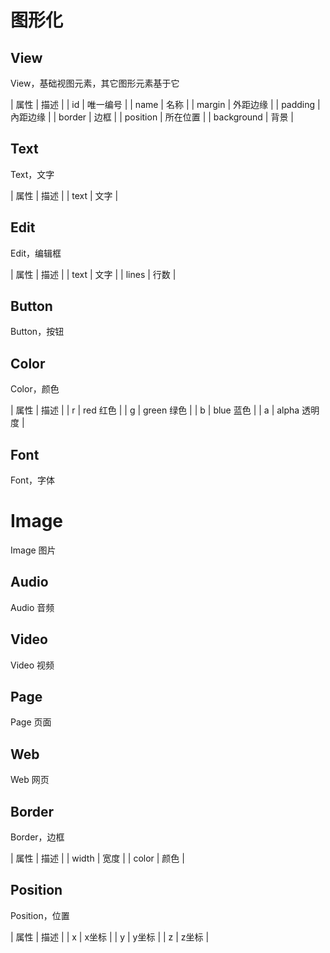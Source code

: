 # 图形化

## View

View，基础视图元素，其它图形元素基于它

| 属性 | 描述 |
| id | 唯一编号 |
| name | 名称 |
| margin | 外距边缘 |
| padding | 內距边缘 |
| border | 边框 |
| position | 所在位置 |
| background | 背景 |

## Text

Text，文字

| 属性 | 描述 |
| text | 文字 |

## Edit

Edit，编辑框

| 属性 | 描述 |
| text | 文字 |
| lines | 行数 |

## Button

Button，按钮

## Color

Color，颜色

| 属性 | 描述 |
| r | red 红色 |
| g | green 绿色 |
| b | blue 蓝色 |
| a | alpha 透明度 |

## Font

Font，字体

# Image

Image 图片

## Audio

Audio 音频

## Video

Video 视频

## Page

Page 页面

## Web

Web 网页

## Border

Border，边框

| 属性 | 描述 |
| width | 宽度 |
| color | 颜色 |

## Position

Position，位置

| 属性 | 描述 |
| x | x坐标 |
| y | y坐标 |
| z | z坐标 |

